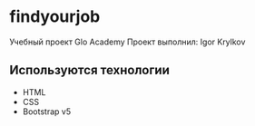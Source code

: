 # findyourjob
Учебный проект Glo Academy
Проект выполнил: Igor Krylkov

## Используются технологии
- HTML
- CSS
- Bootstrap v5
